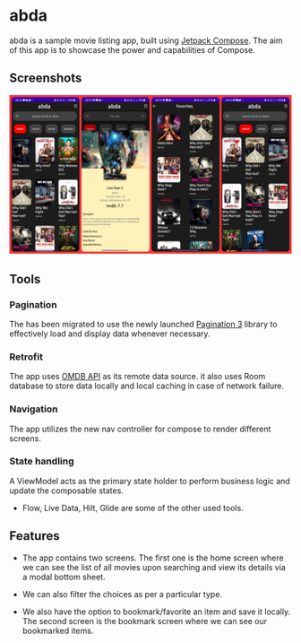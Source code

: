 # abda
abda is a sample movie listing app, built using
[Jetpack Compose](https://developer.android.com/jetpack/compose). The aim of this app is to
showcase the power and capabilities of Compose.

## Screenshots

<img src="screenshots/adba_ss.jpg" alt="Screenshot">


## Tools

### Pagination

The has been migrated to use the newly launched
[Pagination 3](https://developer.android.com/topic/libraries/architecture/paging/v3-overview?authuser=2) library
to effectively load and display data whenever necessary.

### Retrofit

The app uses [OMDB API](https://www.omdbapi.com/) as its remote data source. it also uses Room 
database to store data locally and local caching in case of network failure.

###  Navigation

The app utilizes the new nav controller for compose to render different screens.

### State handling

A ViewModel acts as the primary state holder to perform business logic and update the
composable states.

- Flow, Live Data, Hilt, Glide are some of the other used tools.


## Features

 - The app contains two screens. The first one is the home screen where we can see the list of all
movies upon searching and view its details via a modal bottom sheet.

 - We can also filter the choices as per a particular type.

 - We also have the option to bookmark/favorite an item and save it locally. The second screen is
 the bookmark screen where we can see our bookmarked items. 